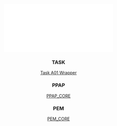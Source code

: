 <div align="center">
  <a href="https://www.xft.com/" target="_blank" rel="noopener noreferrer"><img align="center" src="https://github.com/XFT-GmbH/.github/blob/main/icons/xft.svg" alt="xft"/></a>


<!--<img align="center" src="https://github.com/XFT-GmbH/.github/blob/main/icons/ui5.svg" alt="ui5" width="80" height="80"/>-->


<h3>TASK</h3>

[Task A01 Wrapper](https://github.com/XFT-GmbH/zxfttmtaska01wrapper)

<h3>PPAP</h3>

[PPAP_CORE](https://github.com/XFT-GmbH/comxftppapcore)

<h3>PEM</h3>

[PEM_CORE](https://github.com/XFT-GmbH/comxfthrpemcore)

</div>

